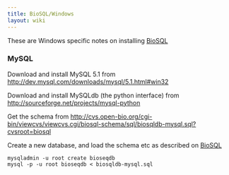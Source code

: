```yaml
---
title: BioSQL/Windows
layout: wiki
---
```


These are Windows specific notes on installing
[BioSQL](BioSQL "wikilink")

### MySQL

Download and install MySQL 5.1 from
<http://dev.mysql.com/downloads/mysql/5.1.html#win32>

Download and install MySQLdb (the python interface) from
<http://sourceforge.net/projects/mysql-python>

Get the schema from
<http://cvs.open-bio.org/cgi-bin/viewcvs/viewcvs.cgi/biosql-schema/sql/biosqldb-mysql.sql?cvsroot=biosql>

Create a new database, and load the schema etc as described on
[BioSQL](BioSQL "wikilink")

`mysqladmin -u root create bioseqdb`  
`mysql -p -u root bioseqdb < biosqldb-mysql.sql`
